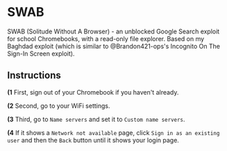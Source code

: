 # SWAB

SWAB (Solitude Without A Browser) - an unblocked Google Search exploit for school Chromebooks, with a read-only file explorer. Based on my Baghdad exploit (which is similar to @Brandon421-ops's Incognito On The Sign-In Screen exploit).

## Instructions

**(1** First, sign out of your Chromebook if you haven't already.

**(2** Second, go to your WiFi settings.

**(3** Third, go to `Name servers` and set it to `Custom name servers`.

**(4** If it shows a `Network not available` page, click `Sign in as an existing user` and then the `Back` button until it shows your login page.

